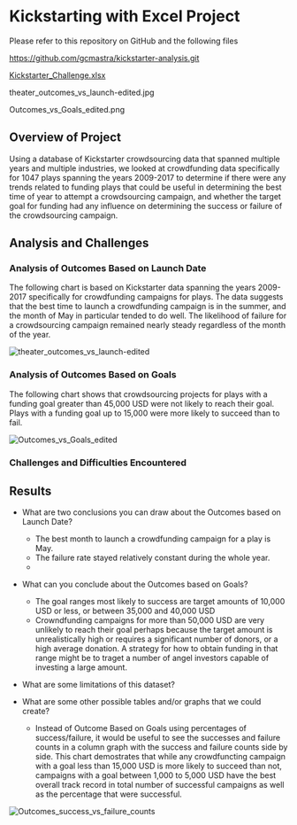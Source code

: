 # Kickstarting with Excel Project

Please refer to this repository on GitHub and the following files

https://github.com/gcmastra/kickstarter-analysis.git

<a href="https://github.com/gcmastra/kickstarter-analysis/blob/1fa84716341c2a5bc43fd4ffb118ba9db23ebfd5/Kickstarter_Challenge.xlsx">Kickstarter_Challenge.xlsx</a>

theater_outcomes_vs_launch-edited.jpg

Outcomes_vs_Goals_edited.png




## Overview of Project

Using a database of Kickstarter crowdsourcing data that spanned multiple years and multiple industries, we looked at crowdfunding data specifically for 1047 plays spanning the years 2009-2017 to determine if there were any trends related to funding plays that could be useful in determining the best time of year to attempt a crowdsourcing campaign, and whether the target goal for funding had any influence on determining the success or failure of the crowdsourcing campaign.

## Analysis and Challenges

### Analysis of Outcomes Based on Launch Date

The following chart is based on Kickstarter data spanning the years 2009-2017 specifically for crowdfunding campaigns for plays.  The data suggests that the best time to launch a crowdfunding campaign is in the summer, and the month of May in particular tended to do well.  The likelihood of failure for a crowdsourcing campaign remained nearly steady regardless of the month of the year. 

![theater_outcomes_vs_launch-edited](https://user-images.githubusercontent.com/86205000/123529734-42a3df00-d6c1-11eb-8449-96b4757a6c22.jpg)


### Analysis of Outcomes Based on Goals
The following chart shows that crowdsourcing projects for plays with a funding goal greater than 45,000 USD were not likely to reach their goal. Plays with a funding goal up to 15,000 were more likely to succeed than to fail. 

![Outcomes_vs_Goals_edited](https://user-images.githubusercontent.com/86205000/123529784-e2fa0380-d6c1-11eb-92c7-4bc47bf59084.png)



### Challenges and Difficulties Encountered

## Results

- What are two conclusions you can draw about the Outcomes based on Launch Date?
  - The best month to launch a crowdfunding campaign for a play is May.
  - The failure rate stayed relatively constant during the whole year.
  - 
- What can you conclude about the Outcomes based on Goals?
  - The goal ranges most likely to success are target amounts of 10,000 USD or less, or between 35,000 and 40,000 USD
  - Crowndfunding campaigns for more than 50,000 USD are very unlikely to reach their goal perhaps because the target amount is unrealistically high or requires a significant number of donors, or a high average donation. A strategy for how to obtain funding in that range might be to traget a  number of angel investors capable of investing a large amount.

- What are some limitations of this dataset?

- What are some other possible tables and/or graphs that we could create?
  - Instead of Outcome Based on Goals using percentages of success/failure, it would be useful to see the successes and failure counts in a column graph with the success and failure counts side by side.  This chart demostrates that while any crowdfuncting campaign with a goal less than 15,000 USD is more likely to succeed than not, campaigns with a goal between 1,000 to 5,000 USD have the best overall track record in total number of successful campaigns as well as the percentage that were successful. 

![Outcomes_success_vs_failure_counts](https://user-images.githubusercontent.com/86205000/123557545-6cabde80-d75f-11eb-9c4d-92b23c9c5e37.png)

